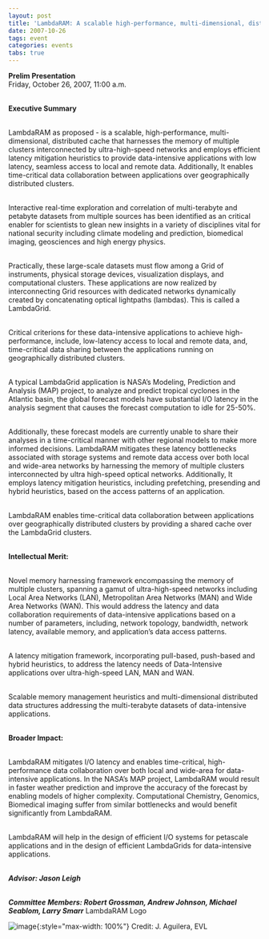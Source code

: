 ```yaml
---
layout: post
title: 'LambdaRAM: A scalable high-performance, multi-dimensional, distributed cache for data-intensive applications over ultra high-speed networks'
date: 2007-10-26
tags: event
categories: events
tabs: true
---
```


<strong>Prelim Presentation</strong><br>
Friday, October 26, 2007, 11:00 a.m.<br><br>

<strong>Executive Summary</strong><br><br>

LambdaRAM as proposed - is a scalable, high-performance, multi-dimensional, distributed cache that harnesses the memory of multiple clusters interconnected by ultra-high-speed networks and employs efficient latency mitigation heuristics to provide data-intensive applications with low latency, seamless access to local and remote data. Additionally, It enables time-critical data collaboration between applications over geographically distributed clusters.<br><br>

Interactive real-time exploration and correlation of multi-terabyte and petabyte datasets from multiple sources has been identified as an critical enabler for scientists to glean new insights in a variety of disciplines vital for national security including climate modeling and prediction, biomedical imaging, geosciences and high energy physics.<br><br>

Practically, these large-scale datasets must flow among a Grid of instruments, physical storage devices, visualization displays, and computational clusters. These applications are now realized by interconnecting Grid resources with dedicated networks dynamically created by concatenating optical lightpaths (lambdas). This is called a LambdaGrid.<br><br>

Critical criterions for these data-intensive applications to achieve high-performance, include, low-latency access to local and remote data, and, time-critical data sharing between the applications running on geographically distributed clusters.<br><br>

A typical LambdaGrid application is NASA&rsquo;s Modeling, Prediction and Analysis (MAP) project, to analyze and predict tropical cyclones in the Atlantic basin, the global forecast models have substantial I/O latency in the analysis segment that causes the forecast computation to idle for 25-50%.<br><br>

Additionally, these forecast models are currently unable to share their analyses in a time-critical manner with other regional models to make more informed decisions. LambdaRAM mitigates these latency bottlenecks associated with storage systems and remote data access over both local and wide-area networks by harnessing the memory of multiple clusters interconnected by ultra high-speed optical networks. Additionally, It employs latency mitigation heuristics, including prefetching, presending and hybrid heuristics, based on the access patterns of an application.<br><br>

LambdaRAM enables time-critical data collaboration between applications over geographically distributed clusters by providing a shared cache over the LambdaGrid clusters.<br><br>

<strong>Intellectual Merit:</strong><br><br>

Novel memory harnessing framework encompassing the memory of multiple clusters, spanning a gamut of ultra-high-speed networks including Local Area Networks (LAN), Metropolitan Area Networks (MAN) and Wide Area Networks (WAN). This would address the latency and data collaboration requirements of data-intensive applications based on a number of parameters, including, network topology, bandwidth, network latency, available memory, and application&rsquo;s data access patterns.<br><br>

A latency mitigation framework, incorporating pull-based, push-based and hybrid heuristics, to address the latency needs of Data-Intensive applications over ultra-high-speed LAN, MAN and WAN.<br><br>

Scalable memory management heuristics and multi-dimensional distributed data structures addressing the multi-terabyte datasets of data-intensive applications.<br><br>

<strong>Broader Impact:</strong><br><br>

LambdaRAM mitigates I/O latency and enables time-critical, high-performance data collaboration over both local and wide-area for data-intensive applications. In the NASA&rsquo;s MAP project, LambdaRAM would result in faster weather prediction and improve the accuracy of the forecast by enabling models of higher complexity. Computational Chemistry, Genomics, Biomedical imaging suffer from similar bottlenecks and would benefit significantly from LambdaRAM.<br><br>

LambdaRAM will help in the design of efficient I/O systems for petascale applications and in the design of efficient LambdaGrids for data-intensive applications.<br><br>

<strong><em>Advisor:  Jason Leigh<br><br>

Committee Members: Robert Grossman, Andrew Johnson, Michael Seablom, Larry Smarr</em></strong>
LambdaRAM Logo

![image](https://www.evl.uic.edu/output/originals/lambdaram_logo.jpg-srcw.jpg){:style="max-width: 100%"}
Credit: J. Aguilera, EVL	

